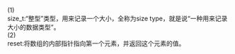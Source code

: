 (1)  
size_t:“整型”类型，用来记录一个大小，全称为size type，就是说“一种用来记录大小的数据类型”。  
(2)  
reset:将数组的内部指针指向第一个元素，并返回这个元素的值。
